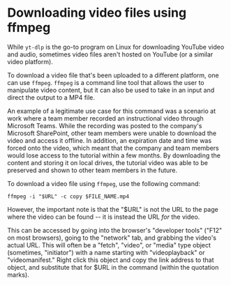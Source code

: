 # Downloading video files using ffmpeg

While `yt-dlp` is the go-to program on Linux for downloading YouTube video and audio, sometimes video files aren't hosted on YouTube (or a similar video platform).

To download a video file that's been uploaded to a different platform, one can use `ffmpeg`. `ffmpeg` is a command line tool that allows the user to manipulate video content, but it can also be used to take in an input and direct the output to a MP4 file.

An example of a legitimate use case for this command was a scenario at work where a team member recorded an instructional video through Microsoft Teams. While the recording was posted to the company's Microsoft SharePoint, other team members were unable to download the video and access it offline. In addition, an expiration date and time was forced onto the video, which meant that the company and team members would lose access to the tutorial within a few months. By downloading the content and storing it on local drives, the tutorial video was able to be preserved and shown to other team members in the future.

To download a video file using `ffmpeg`, use the following command:

```
ffmpeg -i "$URL" -c copy $FILE_NAME.mp4
```

However, the important note is that the "$URL" is not the URL to the page where the video can be found -- it is instead the URL *for* the video.

This can be accessed by going into the browser's "developer tools" ("F12" on most browsers), going to the "network" tab, and grabbing the video's actual URL. This will often be a "fetch", "video", or "media" type object (sometimes, "initiator") with a name starting with "videoplayback" or "videomanifest." Right click this object and copy the link address to that object, and substitute that for $URL in the command (within the quotation marks).
